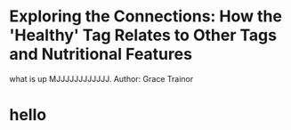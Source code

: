 # Exploring the Connections: How the 'Healthy' Tag Relates to Other Tags and Nutritional Features
what is up MJJJJJJJJJJJJ. 
Author: Grace Trainor
# hello